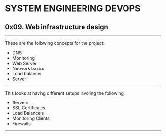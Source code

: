 # SYSTEM ENGINEERING DEVOPS

## 0x09. Web infrastructure design

---

These are the following concepts for the project:
- DNS
- Monitoring
- Web Server
- Network basics
- Load balancer
- Server

---

This looks at having different setups involing the following:
- Servers
- SSL Certificates
- Load Balancers
- Monitoring Clients
- Firewalls

---
